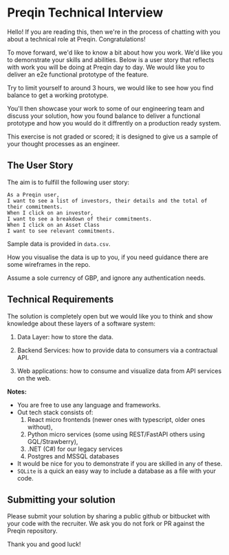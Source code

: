 # Preqin Technical Interview

Hello! If you are reading this, then we're in the process of chatting with you about a technical role at Preqin. Congratulations!

To move forward, we'd like to know a bit about how you work. We'd like you to demonstrate your skills and abilities. Below is a user story that reflects with work you will be doing at Preqin day to day. We would like you to deliver an e2e functional prototype of the feature.

Try to limit yourself to around 3 hours, we would like to see how you find balance to get a working prototype.

You'll then showcase your work to some of our engineering team and discuss your solution, how you found balance to deliver a functional prototype and how you would do it diffrently on a production ready system.

This exercise is not graded or scored; it is designed to give us a sample of your thought processes as an engineer.

## The User Story

The aim is to fulfill the following user story:

```
As a Preqin user,
I want to see a list of investors, their details and the total of their commitments.
When I click on an investor,
I want to see a breakdown of their commitments.
When I click on an Asset Class
I want to see relevant commitments.
```

Sample data is provided in `data.csv`.

How you visualise the data is up to you, if you need guidance there are some wireframes in the repo.

Assume a sole currency of GBP, and ignore any authentication needs.

## Technical Requirements

The solution is completely open but we would like you to think and show knowledge about these layers of a software system:

1. Data Layer: how to store the data.

2. Backend Services: how to provide data to consumers via a contractual API.

3. Web applications: how to consume and visualize data from API services on the web.

**Notes:**

- You are free to use any language and frameworks. 
- Out tech stack consists of:
  1. React micro frontends (newer ones with typescript, older ones without),
  2. Python micro services (some using REST/FastAPI others using GQL/Strawberry), 
  3. .NET (C#) for our legacy services
  4. Postgres and MSSQL databases
- It would be nice for you to demonstrate if you are skilled in any of these.
- `SQLite` is a quick an easy way to include a database as a file with your code.

## Submitting your solution

Please submit your solution by sharing a public github or bitbucket with your code with the recruiter.
We ask you do not fork or PR against the Preqin repository.

Thank you and good luck!
